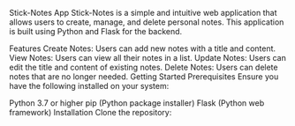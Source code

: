 Stick-Notes App
Stick-Notes is a simple and intuitive web application that allows users to create, manage, and delete personal notes. This application is built using Python and Flask for the backend.

Features
Create Notes: Users can add new notes with a title and content.
View Notes: Users can view all their notes in a list.
Update Notes: Users can edit the title and content of existing notes.
Delete Notes: Users can delete notes that are no longer needed.
Getting Started
Prerequisites
Ensure you have the following installed on your system:

Python 3.7 or higher
pip (Python package installer)
Flask (Python web framework)
Installation
Clone the repository:
